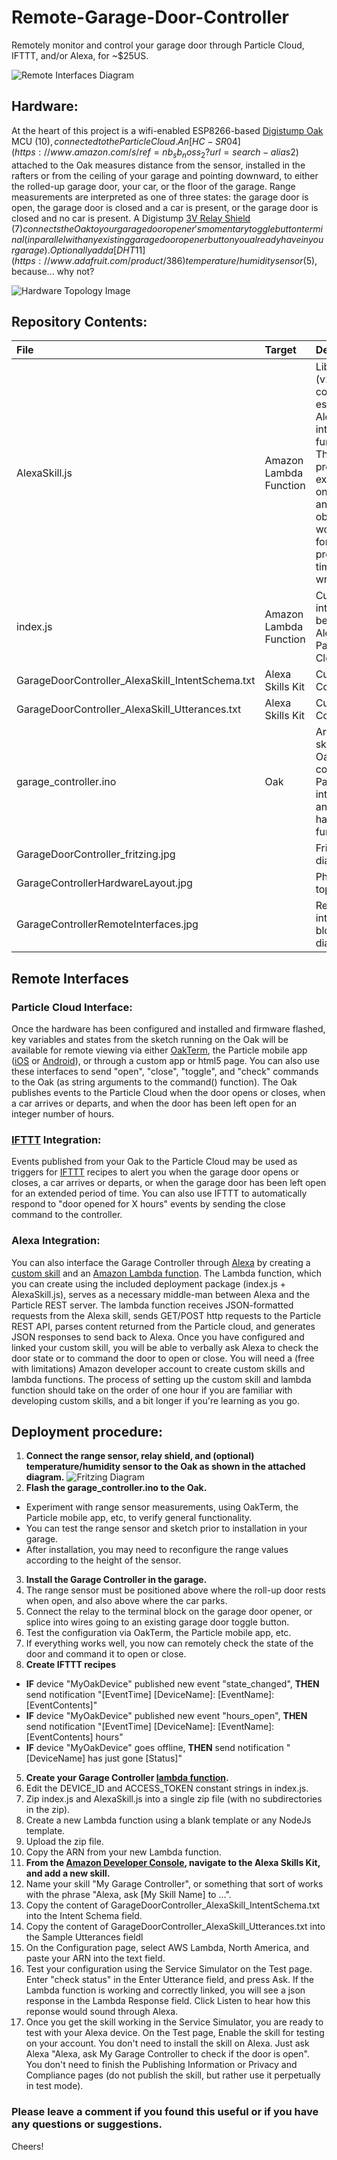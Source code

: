 # Remote-Garage-Door-Controller
Remotely monitor and control your garage door through Particle Cloud, IFTTT, and/or Alexa, for ~$25US.

![Remote Interfaces Diagram](./GarageControllerRemoteInterfaces.jpg?raw=true)

## Hardware:
At the heart of this project is a wifi-enabled ESP8266-based [Digistump Oak](http://digistump.com/oak/) MCU ($10), connected to the Particle Cloud.  An [HC-SR04](https://www.amazon.com/s/ref=nb_sb_noss_2?url=search-alias%3Daps&field-keywords=hc-sr04) ultrasonic range finder ($2) attached to the Oak measures distance from the sensor, installed in the rafters or from the ceiling of your garage and pointing downward, to either the rolled-up garage door, your car, or the floor of the garage.  Range measurements are interpreted as one of three states: the garage door is open, the garage door is closed and a car is present, or the garage door is closed and no car is present.  A Digistump [3V Relay Shield](http://digistump.com/products/164) ($7) connects the Oak to your garage door opener's momentary toggle button terminal (in parallel with any existing garage door opener button you already have in your garage).  Optionally add a [DHT11](https://www.adafruit.com/product/386) temperature/humidity sensor ($5), because... why not? 

![Hardware Topology Image](./GarageControllerHardwareLayout.jpg?raw=true)


## Repository Contents:
| File        | Target           | Description  |
| :------------- | :------------- | :--- |
| AlexaSkill.js | Amazon Lambda Function | Library (v2.0) containing essential Alexa interface functions.  This file was provided in examples at one point, and may be obsolete, but works fine for this project at the time of this writing. |
| index.js      | Amazon Lambda Function | Custom interface between Alexa and Particle Cloud |
| GarageDoorController_AlexaSkill_IntentSchema.txt | Alexa Skills Kit | Custom Skill Configuration |
| GarageDoorController_AlexaSkill_Utterances.txt | Alexa Skills Kit | Custom Skill Configuration |
| garage_controller.ino | Oak | Arduino sketch for Oak, configures Particle interfaces and handles hardware functions |
| GarageDoorController_fritzing.jpg |  | Fritzing diagram |
| GarageControllerHardwareLayout.jpg |  | Physical topology |
| GarageControllerRemoteInterfaces.jpg |  | Remote interfaces block diagram |


## Remote Interfaces

### Particle Cloud Interface:
Once the hardware has been configured and installed and firmware flashed, key variables and states from the sketch running on the Oak will be available for remote viewing via either [OakTerm](http://rawgit.com/kh90909/OakTerm/master/index.html), the Particle mobile app ([iOS](https://itunes.apple.com/us/app/particle-build-iot-projects/id991459054?mt=8) or [Android](https://play.google.com/store/apps/details?id=io.particle.android.app&hl=en)), or through a custom app or html5 page.  You can also use these interfaces to send "open", "close", "toggle", and "check" commands to the Oak (as string arguments to the command() function).  The Oak publishes events to the Particle Cloud when the door opens or closes, when a car arrives or departs, and when the door has been left open for an integer number of hours.

### [IFTTT](https://ifttt.com/) Integration:
Events published from your Oak to the Particle Cloud may be used as triggers for [IFTTT](https://ifttt.com/) recipes to alert you when the garage door opens or closes, a car arrives or departs, or when the garage door has been left open for an extended period of time.  You can also use IFTTT to automatically respond to "door opened for X hours" events by sending the close command to the controller.

### Alexa Integration:
You can also interface the Garage Controller through [Alexa](https://developer.amazon.com/alexa) by creating a [custom skill](https://developer.amazon.com/public/solutions/alexa/alexa-skills-kit/overviews/understanding-custom-skills) and an [Amazon Lambda function](http://docs.aws.amazon.com/lambda/latest/dg/lambda-introduction-function.html).  The Lambda function, which you can create using the included deployment package (index.js + AlexaSkill.js), serves as a necessary middle-man between Alexa and the Particle REST server.  The lambda function receives JSON-formatted requests from the Alexa skill, sends GET/POST http requests to the Particle REST API, parses content returned from the Particle cloud, and generates JSON responses to send back to Alexa.  Once you have configured and linked your custom skill, you will be able to verbally ask Alexa to check the door state or to command the door to open or close.  You will need a (free with limitations) Amazon developer account to create custom skills and lambda functions.  The process of setting up the custom skill and lambda function should take on the order of one hour if you are familiar with developing custom skills, and a bit longer if you're learning as you go.

## Deployment procedure:
1. **Connect the range sensor, relay shield, and (optional) temperature/humidity sensor to the Oak as shown in the attached diagram.**
![Fritzing Diagram](./GarageDoorController_fritzing.jpg?raw=true)
2. **Flash the garage_controller.ino to the Oak.**
  * Experiment with range sensor measurements, using OakTerm, the Particle mobile app, etc, to verify general functionality.  
  * You can test the range sensor and sketch prior to installation in your garage.
  * After installation, you may need to reconfigure the range values according to the height of the sensor.
3. **Install the Garage Controller in the garage.**
  1. The range sensor must be positioned above where the roll-up door rests when open, and also above where the car parks.
  2. Connect the relay to the terminal block on the garage door opener, or splice into wires going to an existing garage door toggle button.
  3. Test the configuration via OakTerm, the Particle mobile app, etc.
  4. If everything works well, you now can remotely check the state of the door and command it to open or close.
4. **Create IFTTT recipes**
  * **IF** device "MyOakDevice" published new event "state_changed", **THEN** send notification "[EventTime] [DeviceName]: [EventName]: [EventContents]"
  * **IF** device "MyOakDevice" published new event "hours_open", **THEN** send notification "[EventTime] [DeviceName]: [EventName]: [EventContents] hours"
  * **IF** device "MyOakDevice" goes offline, **THEN** send notification "[DeviceName] has just gone [Status]" 
5. **Create your Garage Controller [lambda function](https://console.aws.amazon.com/lambda/home?region=us-east-1#/).**
  1. Edit the DEVICE_ID and ACCESS_TOKEN constant strings in index.js.
  2. Zip index.js and AlexaSkill.js into a single zip file (with no subdirectories in the zip).
  3. Create a new Lambda function using a blank template or any NodeJs template.
  4. Upload the zip file.
  5. Copy the ARN from your new Lambda function.
6. **From the [Amazon Developer Console](https://developer.amazon.com/edw/home.html#/), navigate to the Alexa Skills Kit, and add a new skill.**
  1. Name your skill "My Garage Controller", or something that sort of works with the phrase "Alexa, ask [My Skill Name] to ...".  
  2. Copy the content of GarageDoorController_AlexaSkill_IntentSchema.txt into the Intent Schema field.
  3. Copy the content of GarageDoorController_AlexaSkill_Utterances.txt into the Sample Utterances fieldl
  4. On the Configuration page, select AWS Lambda, North America, and paste your ARN into the text field.
  5. Test your configuration using the Service Simulator on the Test page.  Enter "check status" in the Enter Utterance field, and press Ask.  If the Lambda function is working and correctly linked, you will see a json response in the Lambda Response field. Click Listen to hear how this reponse would sound through Alexa.
  6. Once you get the skill working in the Service Simulator, you are ready to test with your Alexa device.  On the Test page, Enable the skill for testing on your account.  You don't need to install the skill on Alexa.  Just ask Alexa "Alexa, ask My Garage Controller to check if the door is open".  You don't need to finish the Publishing Information or Privacy and Compliance pages (do not publish the skill, but rather use it perpetually in test mode).



### Please leave a comment if you found this useful or if you have any questions or suggestions.
Cheers!
